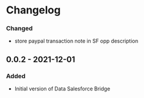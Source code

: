 # Changelog

### Changed
- store paypal transaction note in SF opp description

## 0.0.2 - 2021-12-01
### Added
- Initial version of Data Salesforce Bridge